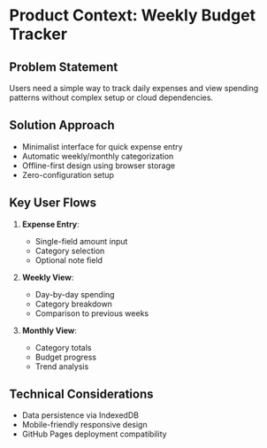 # Product Context: Weekly Budget Tracker

## Problem Statement

Users need a simple way to track daily expenses and view spending patterns without complex setup or cloud dependencies.

## Solution Approach

- Minimalist interface for quick expense entry
- Automatic weekly/monthly categorization
- Offline-first design using browser storage
- Zero-configuration setup

## Key User Flows

1. **Expense Entry**:

   - Single-field amount input
   - Category selection
   - Optional note field

2. **Weekly View**:

   - Day-by-day spending
   - Category breakdown
   - Comparison to previous weeks

3. **Monthly View**:
   - Category totals
   - Budget progress
   - Trend analysis

## Technical Considerations

- Data persistence via IndexedDB
- Mobile-friendly responsive design
- GitHub Pages deployment compatibility
